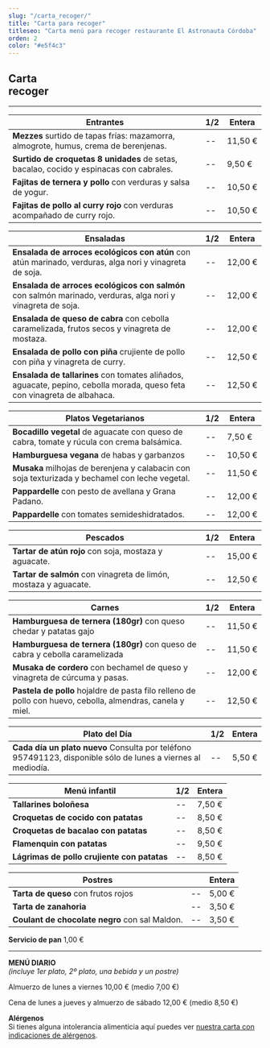 ```yaml
---
slug: "/carta_recoger/"
title: "Carta para recoger"
titleseo: "Carta menú para recoger restaurante El Astronauta Córdoba"
orden: 2
color: "#e5f4c3"
---
```


## Carta<br>recoger
---

|Entrantes                                                        |1/2         |Entera       |
|-----------------------------------------------------------------|------------|-------------|
|**Mezzes** surtido de tapas frías: mazamorra, almogrote, humus, crema de berenjenas.                                            |       --     |11,50 €      |
|**Surtido de croquetas 8 unidades** de setas, bacalao, cocido y espinacas con cabrales.                                                                  |       --     |9,50 €       |
|**Fajitas de ternera y pollo** con verduras y salsa de yogur.                                                                                       |       --     |10,50 €      |
|**Fajitas de pollo al curry rojo** con verduras acompañado de curry rojo.                                                                               |       --     |10,50 €      |

|Ensaladas                                                       |1/2         |Entera       |
|-----------------------------------------------------------------|------------|-------------|
|**Ensalada de arroces ecológicos con atún** con atún marinado, verduras, alga nori y vinagreta de soja.                                                          |      --      |12,00 €      |
|**Ensalada de arroces ecológicos con salmón** con salmón marinado, verduras, alga nori y vinagreta de soja.                                                        |       --     |12,00 €      |
|**Ensalada de queso de cabra** con cebolla caramelizada, frutos secos y vinagreta de mostaza.                                                       |       --     |12,00 €      |
|**Ensalada de pollo con piña** crujiente de pollo con piña y vinagreta de curry.                                                                    |     --       |12,50 €      |
|**Ensalada de tallarines** con tomates aliñados, aguacate, pepino, cebolla morada, queso feta con vinagreta de albahaca.                        |       --     |12,50 €      |

|Platos Vegetarianos                                             |1/2         |Entera       |
|-----------------------------------------------------------------|------------|-------------|
|**Bocadillo vegetal** de aguacate con queso de cabra, tomate y rúcula con crema balsámica.                                                 |      --      |7,50 €       |
|**Hamburguesa vegana** de habas y garbanzos                                                                                                 |          --  |10,50 €      |
|**Musaka** milhojas de berenjena y calabacin con soja texturizada y bechamel con leche vegetal.                                 |         --   |11,50 €      |
|**Pappardelle** con pesto de avellana y Grana Padano.                                                                                |       --     |12,00 €      |
|**Pappardelle** con tomates semideshidratados.                                                                                       |       --     |12,00 €      |

|Pescados                                                         |1/2         |Entera       |
|-----------------------------------------------------------------|------------|-------------|
|**Tartar de atún rojo** con soja, mostaza y aguacate.                                                                                        |       --     |15,00 €      |
|**Tartar de salmón** con vinagreta de limón, mostaza y aguacate.                                                                          |      --      |12,50 €      |

|Carnes                                                           |1/2         |Entera       |
|-----------------------------------------------------------------|------------|-------------|
|**Hamburguesa de ternera (180gr)** con queso chedar y patatas gajo                                                                                      |      --      |11,50 €      |
|**Hamburguesa de ternera (180gr)** con queso de cabra y cebolla caramelizada                                                                            |     --       |11,50 €      |
|**Musaka de cordero** con bechamel de queso y vinagreta de cúrcuma y pasas.                                                                |      --      |12,00 €      |
|**Pastela de pollo** hojaldre de pasta filo relleno de pollo con huevo, cebolla, almendras, canela y miel.                                |      --      |12,50 €      |

|Plato del Día                                                    |1/2         |Entera       |
|-----------------------------------------------------------------|------------|-------------|
|**Cada día un plato nuevo** Consulta por teléfono 957491123, disponible sólo de lunes a viernes al mediodía.                                     |      --      |5,50 €       |

|Menú infantil                                                    |1/2         |Entera       |
|-----------------------------------------------------------------|------------|-------------|
|**Tallarines boloñesa**                                                                                                                     |      --      |7,50 €       |
|**Croquetas de cocido con patatas**                                                                                                                     |      --      |8,50 €       |
|**Croquetas de bacalao con patatas**                                                                                                                     |      --      |8,50 €       |
|**Flamenquin con patatas**                                                                                                                     |       --     |9,50 €       |
|**Lágrimas de pollo crujiente con patatas**                                                                                                                     |      --      |8,50 €       |

|Postres                                                          |         |Entera       |
|-----------------------------------------------------------------|------------|-------------|
|**Tarta de queso** con frutos rojos                                                                                                     |       --     |5,00 €       |
|**Tarta de zanahoria**                                                                                                                      |     --       |3,50 €       |
|**Coulant de chocolate negro** con sal Maldon.                                                                                                      |       --     |3,50 €       |

**Servicio de pan**  1,00 €

---
**MENÚ DIARIO**  
*(incluye 1er plato, 2º plato, una bebida y un postre)*


Almuerzo de lunes a viernes 10,00 € (medio 7,00 €)


Cena de lunes a jueves y almuerzo de sábado 12,00 € (medio 8,50 €)


**Alérgenos**  
Si tienes alguna intolerancia alimenticia aquí puedes ver <a href="desarga.pdf">nuestra carta con indicaciones de alérgenos</a>.

